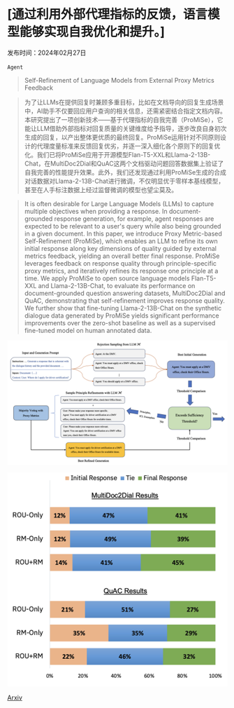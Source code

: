 # [通过利用外部代理指标的反馈，语言模型能够实现自我优化和提升。]

发布时间：2024年02月27日

`Agent`

> Self-Refinement of Language Models from External Proxy Metrics Feedback

> 为了让LLMs在提供回复时兼顾多重目标，比如在文档导向的回复生成场景中，AI助手不仅要回应用户查询的相关信息，还需紧密结合指定文档内容。本研究提出了一项创新技术——基于代理指标的自我完善（ProMiSe），它能让LLM借助外部指标对回复质量的关键维度给予指导，逐步改良自身初次生成的回复，以产出整体更优质的最终回复。ProMiSe运用针对不同原则设计的代理度量标准来反馈回复优劣，并逐一深入细化各个原则下的回复优化。我们已将ProMiSe应用于开源模型Flan-T5-XXL和Llama-2-13B-Chat，在MultiDoc2Dial和QuAC这两个文档驱动问题回答数据集上验证了自我完善的性能提升效果。此外，我们还发现通过利用ProMiSe生成的合成对话数据对Llama-2-13B-Chat进行微调，不仅明显优于零样本基线模型，甚至在人手标注数据上经过监督微调的模型也望尘莫及。

> It is often desirable for Large Language Models (LLMs) to capture multiple objectives when providing a response. In document-grounded response generation, for example, agent responses are expected to be relevant to a user's query while also being grounded in a given document. In this paper, we introduce Proxy Metric-based Self-Refinement (ProMiSe), which enables an LLM to refine its own initial response along key dimensions of quality guided by external metrics feedback, yielding an overall better final response. ProMiSe leverages feedback on response quality through principle-specific proxy metrics, and iteratively refines its response one principle at a time. We apply ProMiSe to open source language models Flan-T5-XXL and Llama-2-13B-Chat, to evaluate its performance on document-grounded question answering datasets, MultiDoc2Dial and QuAC, demonstrating that self-refinement improves response quality. We further show that fine-tuning Llama-2-13B-Chat on the synthetic dialogue data generated by ProMiSe yields significant performance improvements over the zero-shot baseline as well as a supervised fine-tuned model on human annotated data.

![通过利用外部代理指标的反馈，语言模型能够实现自我优化和提升。](../../../paper_images/2403.00827/schematic.png)

![通过利用外部代理指标的反馈，语言模型能够实现自我优化和提升。](../../../paper_images/2403.00827/gpt4-as-a-judge-updated-ppt.png)

[Arxiv](https://arxiv.org/abs/2403.00827)